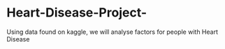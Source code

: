 # Heart-Disease-Project-
Using data found on kaggle, we will analyse factors for people with Heart Disease 
